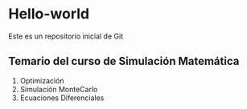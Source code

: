 # Hello-world
Este es un repositorio inicial de Git

## Temario del curso de Simulación Matemática

1. Optimización
2. Simulación MonteCarlo
3. Ecuaciones Diferenciales
